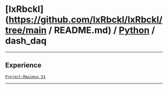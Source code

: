 # [lxRbckl](https://github.com/lxRbckl/lxRbckl/tree/main / README.md) / [Python](https://github.com/lxRbckl/lxRbckl/tree/main/Python) / dash_daq

---

## Experience
[`Project-Maximus V1`](https://github.com/lxRbckl/Project-Maximus/blob/V1/README.md)

---
